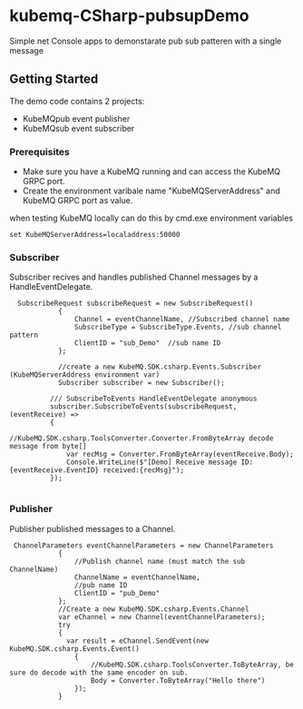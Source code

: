 # kubemq-CSharp-pubsupDemo
Simple net Console apps to demonstarate pub sub patteren with a single message

## Getting Started
The demo code contains 2 projects:
* KubeMQpub event publisher 
* KubeMQsub event subscriber

### Prerequisites
* Make sure you have a KubeMQ running and can access the KubeMQ GRPC port.
* Create the environment varibale name "KubeMQServerAddress" and KubeMQ GRPC port as value.

when testing KubeMQ locally can do this by cmd.exe environment variables

```
set KubeMQServerAddress=localaddress:50000
```

### Subscriber
Subscriber recives and handles published Channel messages by a HandleEventDelegate.

```
  SubscribeRequest subscribeRequest = new SubscribeRequest()
            {
                Channel = eventChannelName, //Subscribed channel name
                SubscribeType = SubscribeType.Events, //sub channel pattern
                ClientID = "sub_Demo"  //sub name ID
            };

            //create a new KubeMQ.SDK.csharp.Events.Subscriber (KubeMQServerAddress environment var)
            Subscriber subscriber = new Subscriber();
           
          /// SubscribeToEvents HandleEventDelegate anonymous 
          subscriber.SubscribeToEvents(subscribeRequest, (eventReceive) =>
          {
              //KubeMQ.SDK.csharp.ToolsConverter.Converter.FromByteArray decode message from byte[]
              var recMsg = Converter.FromByteArray(eventReceive.Body);
              Console.WriteLine($"[Demo] Receive message ID:{eventReceive.EventID} received:{recMsg}");
          });
            
```
### Publisher
Publisher published messages to a Channel.
```
 ChannelParameters eventChannelParameters = new ChannelParameters
            {
                //Publish channel name (must match the sub ChannelName)
                ChannelName = eventChannelName,
                //pub name ID
                ClientID = "pub_Demo"
            };
            //Create a new KubeMQ.SDK.csharp.Events.Channel 
            var eChannel = new Channel(eventChannelParameters);          
            try
            {   
              var result = eChannel.SendEvent(new KubeMQ.SDK.csharp.Events.Event()
                {
                    //KubeMQ.SDK.csharp.ToolsConverter.ToByteArray, be sure do decode with the same encoder on sub.
                    Body = Converter.ToByteArray("Hello there")
                });
            }
```
